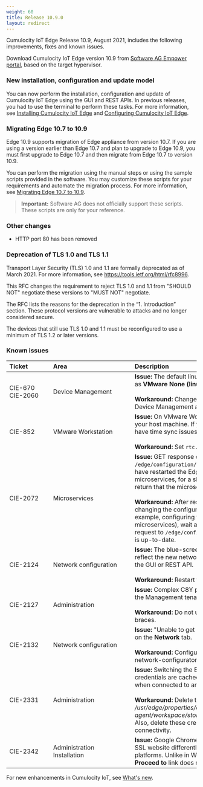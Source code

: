 ```yaml
---
weight: 60
title: Release 10.9.0
layout: redirect
---
```


Cumulocity IoT Edge Release 10.9, August 2021, includes the following improvements, fixes and known issues.

Download Cumulocity IoT Edge version 10.9 from [Software AG Empower portal](https://empower.softwareag.com), based on the target hypervisor.

### New installation, configuration and update model

You can now perform the installation, configuration and update of Cumulocity IoT Edge using the GUI and REST APIs. In previous releases, you had to use the terminal to perform these tasks. For more information, see [Installing Cumulocity IoT Edge](https://cumulocity.com/guides/10.9.0/edge/installation/) and [Configuring Cumulocity IoT Edge](https://cumulocity.com/guides/10.9.0/edge/configuration/).

### Migrating Edge 10.7 to 10.9

Edge 10.9 supports migration of Edge appliance from version 10.7. If you are using a version earlier than Edge 10.7 and plan to upgrade to Edge 10.9, you must first upgrade to Edge 10.7 and then migrate from Edge 10.7 to version 10.9.

You can perform the migration using the manual steps or using the sample scripts provided in the software. You may customize these scripts for your requirements and automate the migration process. For more information, see [Migrating Edge 10.7 to 10.9](https://cumulocity.com/guides/10.9.0/edge/migration/).

> **Important:** Software AG does not officially support these scripts. These scripts are only for your reference.

### Other changes

- HTTP port 80 has been removed

### Deprecation of TLS 1.0 and TLS 1.1

Transport Layer Security (TLS) 1.0 and 1.1 are formally deprecated as of March 2021. For more information, see https://tools.ietf.org/html/rfc8996.

This RFC changes the requirement to reject TLS 1.0 and 1.1 from "SHOULD NOT" negotiate these versions to "MUST NOT" negotiate.

The RFC lists the reasons for the deprecation in the “1. Introduction” section. These protocol versions are vulnerable to attacks and no longer considered secure.

The devices that still use TLS 1.0 and 1.1 must be reconfigured to use a minimum of TLS 1.2 or later versions.

### Known issues

|<div style="width:100px">Ticket</div>|<div style="width:200px">Area</div>|Description
|:---|:---|:---
|CIE-670<br>CIE-2060|Device Management|**Issue:** The default linux-agent created in VMware appears as **VMware None (linux-agent)**.<br><br>**Workaround:** Change the name of the linux-agent in the Device Management application.
|CIE-852|VMware Workstation|**Issue:** On VMware Workstation, you should use UTC on your host machine. If you choose not to use UTC, you may have time sync issues.<br><br>**Workaround:** Set `rtc.diffFromUTC=0` in the .vmx file.
|CIE-2072|Microservices|**Issue:** GET response of `/edge/configuration/microservices` is not consistent. If you have restarted the Edge appliance or just enabled the microservices, for a short period the GET response might return that the microservices are not enabled.<br><br>**Workaround:** After restarting the Edge appliance or changing the configuration of the Edge appliance (for example, configuring the network or enabling microservices), wait at least 60 seconds before making a request to `/edge/configuration/microservices` to ensure it is up-to-date.
|CIE-2124|Network configuration|**Issue:** The blue-screen network-configurator does not reflect the new network parameters when updated through the GUI or REST API.<br><br>**Workaround:** Restart the Edge appliance.
|CIE-2127|Administration|**Issue:** Complex C8Y password causes failure in setting up the Management tenant and the logged password.<br><br>**Workaround:** Do not use passwords with quotes or curly braces.
|CIE-2132|Network configuration|**Issue:** "Unable to get network configuration information" on the **Network** tab.<br><br>**Workaround:** Configure the network using the blue-screen network-configurator.
|CIE-2331|Administration|**Issue:** Switching the Edge agent URL fails as the device credentials are cached. This causes the registration to fail when connected to another Cumulocity IoT tenant URL.<br><br>**Workaround:** Delete the credentials from the location */usr/edge/properties/edge-agent/workspace/storage/credentials_B0Y4g3TPhbQkEeY*. Also, delete these credentials when you disable remote-connectivity.
|CIE-2342|Administration<br>Installation|**Issue:** Google Chrome browser handles the self-signed SSL website differently in Windows and in Macintosh platforms. Unlike in Windows, in Macintosh platform, the **Proceed to** link does not appear in the Chrome browser.



For new enhancements in Cumulocity IoT, see [What's new](/release-10-9-0/whatsnew-10-9-0/).

